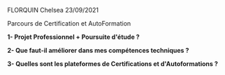 FLORQUIN Chelsea 23/09/2021

Parcours de Certification et AutoFormation

**1- Projet Professionnel + Poursuite d'étude ?**

**2- Que faut-il améliorer dans mes compétences techniques ?**

**3- Quelles sont les plateformes de Certifications et d'Autoformations ?**